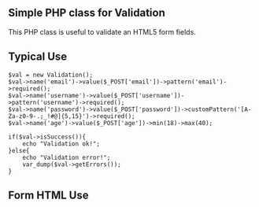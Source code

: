 ## Simple PHP class for Validation

This PHP class is useful to validate an HTML5 form fields.

## Typical Use

	$val = new Validation();
	$val->name('email')->value($_POST['email'])->pattern('email')->required();
    $val->name('username')->value($_POST['username'])->pattern('username')->required();
    $val->name('password')->value($_POST['password'])->customPattern('[A-Za-z0-9-.;_!#@]{5,15}')->required();
    $val->name('age')->value($_POST['age'])->min(18)->max(40);
    
    if($val->isSuccess()){
    	echo "Validation ok!";
    }else{
    	echo "Validation error!";
        var_dump($val->getErrors());
    }

## Form HTML Use


   

